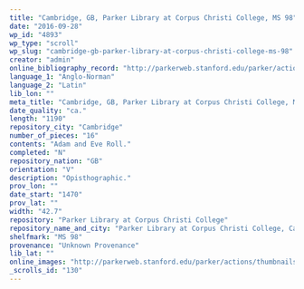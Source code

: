 ```yaml
---
title: "Cambridge, GB, Parker Library at Corpus Christi College, MS 98"
date: "2016-09-28"
wp_id: "4893"
wp_type: "scroll"
wp_slug: "cambridge-gb-parker-library-at-corpus-christi-college-ms-98"
creator: "admin"
online_bibliography_record: "http://parkerweb.stanford.edu/parker/actions/manuscript_description_long_display.do?ms_no=98"
language_1: "Anglo-Norman"
language_2: "Latin"
lib_lon: ""
meta_title: "Cambridge, GB, Parker Library at Corpus Christi College, MS 98"
date_quality: "ca."
length: "1190"
repository_city: "Cambridge"
number_of_pieces: "16"
contents: "Adam and Eve Roll."
completed: "N"
repository_nation: "GB"
orientation: "V"
description: "Opisthographic."
prov_lon: ""
date_start: "1470"
prov_lat: ""
width: "42.7"
repository: "Parker Library at Corpus Christi College"
repository_name_and_city: "Parker Library at Corpus Christi College, Cambridge GB"
shelfmark: "MS 98"
provenance: "Unknown Provenance"
lib_lat: ""
online_images: "http://parkerweb.stanford.edu/parker/actions/thumbnails.do?ms_no=98"
_scrolls_id: "130"
---
```



